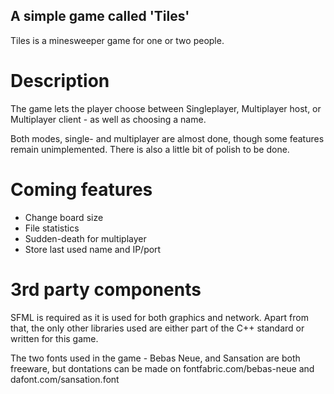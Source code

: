 ## A simple game called 'Tiles'
Tiles is a minesweeper game for one or two people.

# Description
The game lets the player choose between Singleplayer,
Multiplayer host, or Multiplayer client - as well as
choosing a name.

Both modes, single- and multiplayer are almost done,
though some features remain unimplemented. There is
also a little bit of polish to be done.

# Coming features
* Change board size
* File statistics
* Sudden-death for multiplayer
* Store last used name and IP/port

# 3rd party components
SFML is required as it is used for both graphics and
network. Apart from that, the only other libraries used
are either part of the C++ standard or written for
this game.

The two fonts used in the game - Bebas Neue, and Sansation
are both freeware, but dontations can be made on
fontfabric.com/bebas-neue and dafont.com/sansation.font
